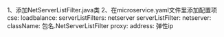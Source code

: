 1、添加NetServerListFilter.java类
2、在microservice.yaml文件里添加配置项
cse:
  loadbalance:
    serverListFilters: netserver
    serverListFilter:
      netserver:
        className: 包名.NetServerListFilter
  proxy:
    address: 弹性ip